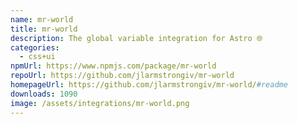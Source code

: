 ```yaml
---
name: mr-world
title: mr-world
description: The global variable integration for Astro 🌐
categories:
  - css+ui
npmUrl: https://www.npmjs.com/package/mr-world
repoUrl: https://github.com/jlarmstrongiv/mr-world
homepageUrl: https://github.com/jlarmstrongiv/mr-world/#readme
downloads: 1090
image: /assets/integrations/mr-world.png
---
```

